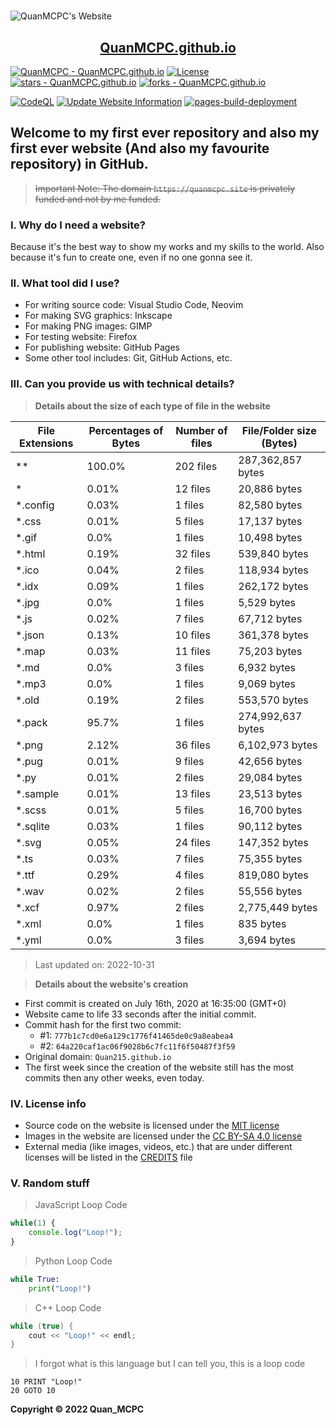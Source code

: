 <h1 style="text-align: center"></h1>

![QuanMCPC's Website](https://quanmcpc.github.io/website/image/social_preview.png)

<p align="center">
    <a href="https://quanmcpc.github.io">
        <h2 align="center">QuanMCPC.github.io</h2>
    </a>
</p>

[![QuanMCPC - QuanMCPC.github.io](https://img.shields.io/static/v1?label=QuanMCPC&message=QuanMCPC.github.io&color=red&logo=github)](https://github.com/QuanMCPC/QuanMCPC.github.io)
[![License](https://img.shields.io/badge/License-MIT-red)](#-license)
[![stars - QuanMCPC.github.io](https://img.shields.io/github/stars/QuanMCPC/QuanMCPC.github.io?style=social)](https://github.com/QuanMCPC/QuanMCPC.github.io)
[![forks - QuanMCPC.github.io](https://img.shields.io/github/forks/QuanMCPC/QuanMCPC.github.io?style=social)](https://github.com/QuanMCPC/QuanMCPC.github.io)

[![CodeQL](https://github.com/QuanMCPC/QuanMCPC.github.io/actions/workflows/codeql-analysis.yml/badge.svg)](https://github.com/QuanMCPC/QuanMCPC.github.io/actions/workflows/codeql-analysis.yml)
[![Update Website Information](https://github.com/QuanMCPC/QuanMCPC.github.io/actions/workflows/main.yml/badge.svg)](https://github.com/QuanMCPC/QuanMCPC.github.io/actions/workflows/main.yml)
[![pages-build-deployment](https://github.com/QuanMCPC/QuanMCPC.github.io/actions/workflows/pages/pages-build-deployment/badge.svg)](https://github.com/QuanMCPC/QuanMCPC.github.io/actions/workflows/pages/pages-build-deployment)

## Welcome to my first ever repository and also my first ever website (And also my favourite repository) in GitHub.

> ~~Important Note: The domain `https://quanmcpc.site` is privately funded and not by me funded.~~

### I. Why do I need a website?
Because it's the best way to show my works and my skills to the world. Also because it's fun to create one, even if no one gonna see it.

### II. What tool did I use?
- For writing source code: Visual Studio Code, Neovim
- For making SVG graphics: Inkscape
- For making PNG images: GIMP
- For testing website: Firefox
- For publishing website: GitHub Pages
- Some other tool includes: Git, GitHub Actions, etc.

### III. Can you provide us with technical details?

> **Details about the size of each type of file in the website**
<!--python_data_start-->
File Extensions | Percentages of Bytes | Number of files | File/Folder size (Bytes)
----------------|--------------------- |-----------------|--------------------------
\** | 100.0% | 202 files | 287,362,857 bytes
\* | 0.01% | 12 files | 20,886 bytes
\*.config | 0.03% | 1 files | 82,580 bytes
\*.css | 0.01% | 5 files | 17,137 bytes
\*.gif | 0.0% | 1 files | 10,498 bytes
\*.html | 0.19% | 32 files | 539,840 bytes
\*.ico | 0.04% | 2 files | 118,934 bytes
\*.idx | 0.09% | 1 files | 262,172 bytes
\*.jpg | 0.0% | 1 files | 5,529 bytes
\*.js | 0.02% | 7 files | 67,712 bytes
\*.json | 0.13% | 10 files | 361,378 bytes
\*.map | 0.03% | 11 files | 75,203 bytes
\*.md | 0.0% | 3 files | 6,932 bytes
\*.mp3 | 0.0% | 1 files | 9,069 bytes
\*.old | 0.19% | 2 files | 553,570 bytes
\*.pack | 95.7% | 1 files | 274,992,637 bytes
\*.png | 2.12% | 36 files | 6,102,973 bytes
\*.pug | 0.01% | 9 files | 42,656 bytes
\*.py | 0.01% | 2 files | 29,084 bytes
\*.sample | 0.01% | 13 files | 23,513 bytes
\*.scss | 0.01% | 5 files | 16,700 bytes
\*.sqlite | 0.03% | 1 files | 90,112 bytes
\*.svg | 0.05% | 24 files | 147,352 bytes
\*.ts | 0.03% | 7 files | 75,355 bytes
\*.ttf | 0.29% | 4 files | 819,080 bytes
\*.wav | 0.02% | 2 files | 55,556 bytes
\*.xcf | 0.97% | 2 files | 2,775,449 bytes
\*.xml | 0.0% | 1 files | 835 bytes
\*.yml | 0.0% | 3 files | 3,694 bytes
> Last updated on: 2022-10-31
<!--python_data_stop-->

> **Details about the website's creation**
- First commit is created on July 16th, 2020 at 16:35:00 (GMT+0)
- Website came to life 33 seconds after the initial commit.
- Commit hash for the first two commit:
    - #1: `777b1c7cd0e6a129c1776f41465de0c9a8eabea4`
    - #2: `64a220caf1ac06f9028b6c7fc11f6f50487f3f59`
- Original domain: `Quan215.github.io`
- The first week since the creation of the website still has the most commits then any other weeks, even today.

### IV. License info
- Source code on the website is licensed under the [MIT license](/LICENSE)
- Images in the website are licensed under the [CC BY-SA 4.0 license](http://creativecommons.org/licenses/by-sa/4.0/)
- External media (like images, videos, etc.) that are under different licenses will be listed in the [CREDITS](/CREDITS) file

### V. Random stuff
> JavaScript Loop Code
```JavaScript
while(1) {
    console.log("Loop!");
}
```
> Python Loop Code
```Python
while True:
    print("Loop!")
```
> C++ Loop Code
```c++
while (true) {
    cout << "Loop!" << endl;
}
```
> I forgot what is this language but I can tell you, this is a loop code
```basic
10 PRINT "Loop!"
20 GOTO 10
```

**Copyright &copy; 2022 Quan_MCPC**
